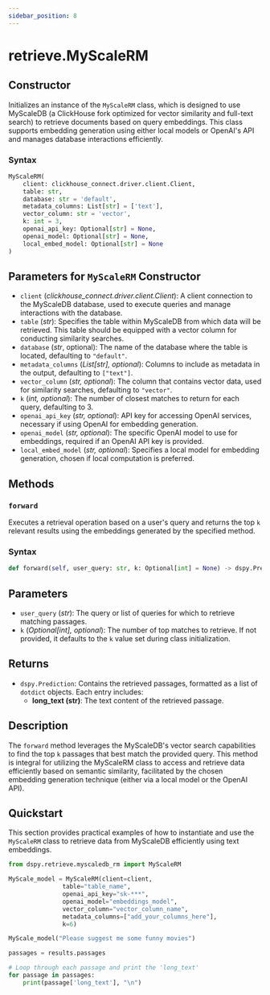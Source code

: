 ```yaml
---
sidebar_position: 8
---
```


# retrieve.MyScaleRM
## Constructor

Initializes an instance of the `MyScaleRM` class, which is designed to use MyScaleDB (a ClickHouse fork optimized for vector similarity and full-text search) to retrieve documents based on query embeddings. This class supports embedding generation using either local models or OpenAI's API and manages database interactions efficiently.

### Syntax
```python
MyScaleRM(
    client: clickhouse_connect.driver.client.Client,
    table: str,
    database: str = 'default',
    metadata_columns: List[str] = ['text'],
    vector_column: str = 'vector',
    k: int = 3,
    openai_api_key: Optional[str] = None,
    openai_model: Optional[str] = None,
    local_embed_model: Optional[str] = None
)
```
## Parameters for `MyScaleRM` Constructor
- `client` (_clickhouse_connect.driver.client.Client_): A client connection to the MyScaleDB database, used to execute queries and manage interactions with the database.
- `table` (_str_): Specifies the table within MyScaleDB from which data will be retrieved. This table should be equipped with a vector column for conducting similarity searches.
- `database` (_str_, optional): The name of the database where the table is located, defaulting to `"default"`.
- `metadata_columns` (_List[str], optional_): Columns to include as metadata in the output, defaulting to `["text"]`.
- `vector_column` (_str, optional_): The column that contains vector data, used for similarity searches, defaulting to `"vector"`.
- `k` (_int, optional_): The number of closest matches to return for each query, defaulting to 3.
- `openai_api_key` (_str, optional_): API key for accessing OpenAI services, necessary if using OpenAI for embedding generation.
- `openai_model` (_str, optional_): The specific OpenAI model to use for embeddings, required if an OpenAI API key is provided.
- `local_embed_model` (_str, optional_): Specifies a local model for embedding generation, chosen if local computation is preferred.

## Methods
### `forward`
Executes a retrieval operation based on a user's query and returns the top `k` relevant results using the embeddings generated by the specified method.

### Syntax
```python
def forward(self, user_query: str, k: Optional[int] = None) -> dspy.Prediction
```

## Parameters
- `user_query` (_str_): The query or list of queries for which to retrieve matching passages.
- `k` (_Optional[int], optional_): The number of top matches to retrieve. If not provided, it defaults to the `k` value set during class initialization.

## Returns
- `dspy.Prediction`: Contains the retrieved passages, formatted as a list of `dotdict` objects. Each entry includes:
    - **long_text (str)**: The text content of the retrieved passage.

## Description

The `forward` method leverages the MyScaleDB's vector search capabilities to find the top `k` passages that best match the provided query. This method is integral for utilizing the MyScaleRM class to access and retrieve data efficiently based on semantic similarity, facilitated by the chosen embedding generation technique (either via a local model or the OpenAI API).

## Quickstart

This section provides practical examples of how to instantiate and use the `MyScaleRM` class to retrieve data from MyScaleDB efficiently using text embeddings.

```python
from dspy.retrieve.myscaledb_rm import MyScaleRM

MyScale_model = MyScaleRM(client=client,
               table="table_name",
               openai_api_key="sk-***",
               openai_model="embeddings_model",
               vector_column="vector_column_name",
               metadata_columns=["add_your_columns_here"],
               k=6)

MyScale_model("Please suggest me some funny movies")

passages = results.passages

# Loop through each passage and print the 'long_text'
for passage in passages:
    print(passage['long_text'], "\n")

```